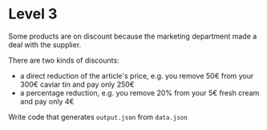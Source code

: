 # Level 3

Some products are on discount because the marketing department made a deal with the supplier.

There are two kinds of discounts:
- a direct reduction of the article's price, e.g. you remove 50€ from your 300€ caviar tin and pay only 250€
- a percentage reduction, e.g. you remove 20% from your 5€ fresh cream and pay only 4€

Write code that generates `output.json` from `data.json`